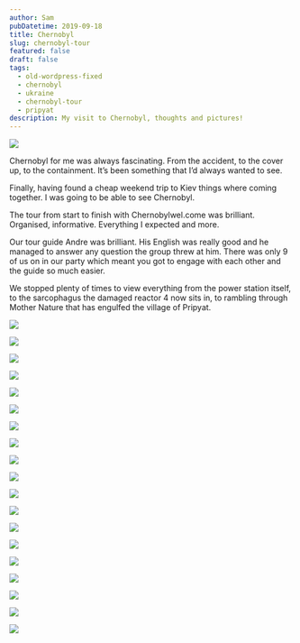```yaml
---
author: Sam
pubDatetime: 2019-09-18
title: Chernobyl
slug: chernobyl-tour
featured: false
draft: false
tags:
  - old-wordpress-fixed
  - chernobyl
  - ukraine
  - chernobyl-tour
  - pripyat
description: My visit to Chernobyl, thoughts and pictures!
---
```

![](/assets/2019/2019-09-18-heading-1024x341.png)

Chernobyl for me was always fascinating. From the accident, to the cover up, to the containment. It’s been something that I’d always wanted to see.

Finally, having found a cheap weekend trip to Kiev things where coming together. I was going to be able to see Chernobyl.

The tour from start to finish with Chernobylwel.come was brilliant. Organised, informative. Everything I expected and more.

Our tour guide Andre was brilliant. His English was really good and he managed to answer any question the group threw at him. There was only 9 of us on in our party which meant you got to engage with each other and the guide so much easier.

We stopped plenty of times to view everything from the power station itself, to the sarcophagus the damaged reactor 4 now sits in, to rambling through Mother Nature that has engulfed the village of Pripyat.

![](/assets/2019/2019-09-18-IMG_3825-1024x768.jpg)

![](/assets/2019/2019-09-18-IMG_3827-768x1024.jpg)

![](/assets/2019/2019-09-18-IMG_3795-1024x768.jpg)

![](/assets/2019/2019-09-18-IMG_3883-1024x362.jpg)

![](/assets/2019/2019-09-18-IMG_3899-768x1024.jpg)

![](/assets/2019/2019-09-18-IMG_3830-768x1024.jpg)

![](/assets/2019/2019-09-18-IMG_3769-1024x768.jpg)

![](/assets/2019/2019-09-18-IMG_3817-1024x768.jpg)

![](/assets/2019/2019-09-18-IMG_3773-1024x768.jpg)

![](/assets/2019/2019-09-18-IMG_3834-1024x768.jpg)

![](/assets/2019/2019-09-18-IMG_3815-1024x768.jpg)

![](/assets/2019/2019-09-18-IMG_3802-1024x768.jpg)

![](/assets/2019/2019-09-18-IMG_3819-1024x768.jpg)

![](/assets/2019/2019-09-18-IMG_3867-768x1024.jpg)

![](/assets/2019/2019-09-18-IMG_3833-1024x768.jpg)

![](/assets/2019/2019-09-18-IMG_3850-1024x768.jpg)

![](/assets/2019/2019-09-18-IMG_3822-1024x768.jpg)

![](/assets/2019/2019-09-18-IMG_3811-1024x768.jpg)

![](/assets/2019/2019-09-18-IMG_3862-1024x768.jpg)
